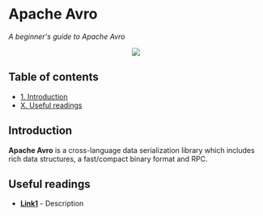 # Apache Avro
*A beginner's guide to Apache Avro*

<p align="middle">
<img src="http://link.png" />
</p>

## Table of contents

- [1. Introduction](#introduction)
- [X. Useful readings](#useful-readings)

## Introduction

**Apache Avro** is a cross-language data serialization library which includes rich data structures, a fast/compact binary format and RPC.

## Useful readings

- [**Link1**](https:link1.com) - Description

